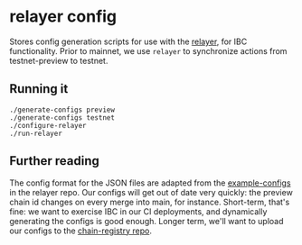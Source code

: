 # relayer config

Stores config generation scripts for use with the [relayer](https://github.com/cosmos/relayer),
for IBC functionality. Prior to mainnet, we use `relayer` to synchronize actions
from testnet-preview to testnet.

## Running it

```
./generate-configs preview
./generate-configs testnet
./configure-relayer
./run-relayer
```

## Further reading
The config format for the JSON files are adapted from the [example-configs](https://github.com/cosmos/relayer/tree/main/docs/example-configs)
in the relayer repo. Our configs will get out of date very quickly: the preview chain id changes
on every merge into main, for instance. Short-term, that's fine: we want to exercise IBC
in our CI deployments, and dynamically generating the configs is good enough. Longer term, we'll want
to upload our configs to the [chain-registry repo](https://github.com/cosmos/chain-registry).
